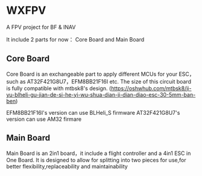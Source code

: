 # WXFPV
A FPV project for BF &amp; INAV

It include 2 parts for now：
Core Board and Main Board

## Core Board

Core Board is an exchangeable part to apply different MCUs for your ESC，such as AT32F421G8U7，EFM8BB21F16I etc.
The size of this circuit board is fully compatible with mtbsk8's design.
(https://oshwhub.com/mtbsk8/ji-yu-blheli-gu-jian-de-si-he-yi-wu-shua-dian-ji-dian-diao-esc-30-5mm-ban-ben)

EFM8BB21F16I's version can use BLHeli_S firmware
AT32F421G8U7's version can use AM32 firmare

## Main Board

Main Board is an 2in1 board，it include a flight controller and a 4in1 ESC in One Board.
It is designed to allow for splitting into two pieces for use,for better flexibility,replaceability and maintainability
